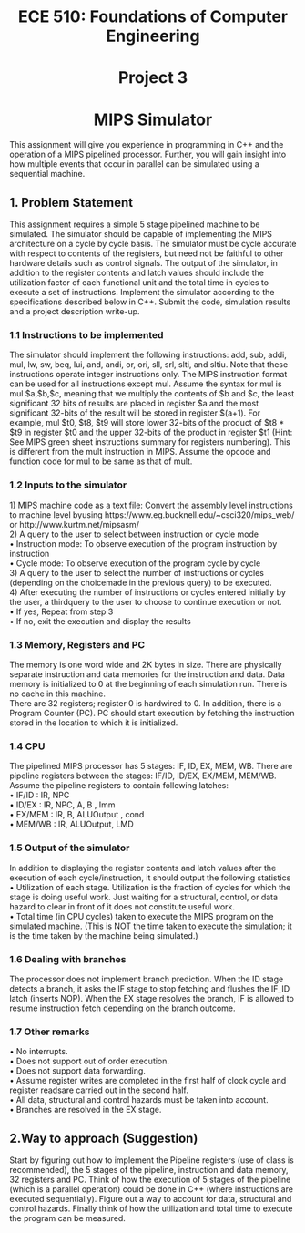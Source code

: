 <h1 align='center'> ECE 510: Foundations of Computer Engineering </h1>
<h1 align='center'> Project 3 </h1>
<h1 align='center'> MIPS Simulator </h1>

This assignment will give you experience in programming in C++ and the operation of a MIPS pipelined processor. Further, you will gain insight into how multiple events that occur in parallel can be simulated using a sequential machine.

<h2> 1. Problem Statement </h2>
This assignment requires a simple 5 stage pipelined machine to be simulated. The simulator should be capable of implementing the MIPS architecture on a cycle by cycle basis. The simulator must be cycle accurate with respect to contents of the registers, but need not be faithful to other hardware details such as control signals. The output of the simulator, in addition to the register contents and latch values should include the utilization factor of each functional unit and the total time in cycles to execute a set of instructions. Implement the simulator according to the specifications described below in C++. Submit the code, simulation results and a project description write-up.

<h3> 1.1 Instructions to be implemented </h3>
The simulator should implement the following instructions: add, sub, addi, mul, lw, sw, beq, lui, and, andi, or, ori, sll, srl, slti, and sltiu. Note that these instructions operate integer instructions only. The MIPS instruction format can be used for all instructions except mul. Assume the syntax for mul is mul $a,$b,$c, meaning that we multiply the contents of $b and $c, the least significant 32 bits of results are placed in register $a and the most significant 32-bits of the result will be stored in register $(a+1). For example, mul $t0, $t8, $t9 will store lower 32-bits of the product of $t8 * $t9 in register $t0 and the upper 32-bits of the product in register $t1 (Hint: See MIPS green sheet instructions summary for registers numbering). This is different from the mult instruction in MIPS. Assume the opcode and function code for mul to be same as that of mult.

<h3> 1.2 Inputs to the simulator </h3>
1) MIPS machine code as a text file: Convert the assembly level instructions to machine level byusing https://www.eg.bucknell.edu/~csci320/mips_web/ or http://www.kurtm.net/mipsasm/ <br>
2) A query to the user to select between instruction or cycle mode <br>
• Instruction mode: To observe execution of the program instruction by instruction <br>
• Cycle mode: To observe execution of the program cycle by cycle <br>
3) A query to the user to select the number of instructions or cycles (depending on the choicemade in the previous query) to be executed. <br>
4) After executing the number of instructions or cycles entered initially by the user, a thirdquery to the user to choose to continue execution or not. <br>
• If yes, Repeat from step 3 <br>
• If no, exit the execution and display the results <br>

<h3> 1.3 Memory, Registers and PC </h3>
The memory is one word wide and 2K bytes in size. There are physically separate instruction and data memories for the instruction and data. Data memory is initialized to 0 at the beginning of each simulation run. There is no cache in this machine. <br>
There are 32 registers; register 0 is hardwired to 0. In addition, there is a Program Counter (PC). PC should start execution by fetching the instruction stored in the location to which it is initialized. <br>

<h3> 1.4 CPU </h3>
The pipelined MIPS processor has 5 stages: IF, ID, EX, MEM, WB. There are pipeline registers between the stages: IF/ID, ID/EX, EX/MEM, MEM/WB. Assume the pipeline registers to contain following latches: <br>
• IF/ID : IR, NPC <br>
• ID/EX : IR, NPC, A, B , Imm <br>
• EX/MEM : IR, B, ALUOutput , cond <br>
• MEM/WB : IR, ALUOutput, LMD <br>

<h3> 1.5 Output of the simulator </h3>
In addition to displaying the register contents and latch values after the execution of each cycle/instruction, it should output the following statistics <br>
• Utilization of each stage. Utilization is the fraction of cycles for which the stage is doing useful work. Just waiting for a structural, control, or data hazard to clear in front of it does not constitute useful work. <br>
• Total time (in CPU cycles) taken to execute the MIPS program on the simulated machine. (This is NOT the time taken to execute the simulation; it is the time taken by the machine being simulated.) <br>

<h3> 1.6 Dealing with branches </h3>
The processor does not implement branch prediction. When the ID stage detects a branch, it asks the IF stage to stop fetching and flushes the IF_ID latch (inserts NOP). When the EX stage resolves the branch, IF is allowed to resume instruction fetch depending on the branch outcome.

<h3> 1.7 Other remarks </h3>
• No interrupts. <br>
• Does not support out of order execution. <br>
• Does not support data forwarding. <br>
• Assume register writes are completed in the first half of clock cycle and register readsare carried out in the second half. <br>
• All data, structural and control hazards must be taken into account. <br>
• Branches are resolved in the EX stage. <br>

<h2> 2.Way to approach (Suggestion) </h2>
Start by figuring out how to implement the Pipeline registers (use of class is recommended), the 5 stages of the pipeline, instruction and data memory, 32 registers and PC. Think of how the execution of 5 stages of the pipeline (which is a parallel operation) could be done in C++ (where instructions are executed sequentially). Figure out a way to account for data, structural and control hazards. Finally think of how the utilization and total time to execute the program can be measured.
